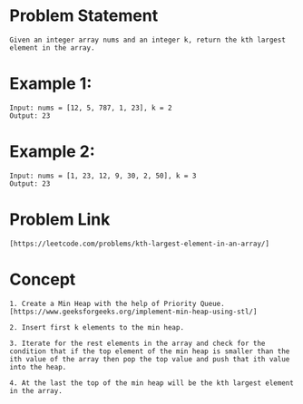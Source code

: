 # Problem Statement

    Given an integer array nums and an integer k, return the kth largest element in the array.

# Example 1:

    Input: nums = [12, 5, 787, 1, 23], k = 2
    Output: 23

# Example 2:

    Input: nums = [1, 23, 12, 9, 30, 2, 50], k = 3
    Output: 23

# Problem Link 

    [https://leetcode.com/problems/kth-largest-element-in-an-array/]

# Concept

    1. Create a Min Heap with the help of Priority Queue.
    [https://www.geeksforgeeks.org/implement-min-heap-using-stl/]

    2. Insert first k elements to the min heap.

    3. Iterate for the rest elements in the array and check for the condition that if the top element of the min heap is smaller than the ith value of the array then pop the top value and push that ith value into the heap. 
    
    4. At the last the top of the min heap will be the kth largest element in the array.  